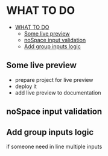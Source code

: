 # WHAT TO DO

- [WHAT TO DO](#what-to-do)
  - [Some live preview](#some-live-preview)
  - [noSpace input validation](#nospace-input-validation)
  - [Add group inputs logic](#add-group-inputs-logic)

## Some live preview

- prepare project for live preview
- deploy it
- add live preview to documentation

## noSpace input validation

## Add group inputs logic

if someone need in line multiple inputs
